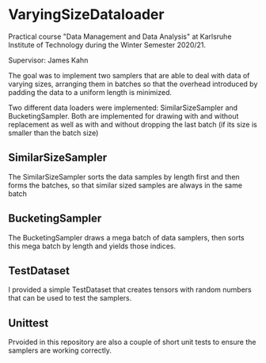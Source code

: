 # VaryingSizeDataloader

Practical course "Data Management and Data Analysis" at Karlsruhe Institute of Technology during the Winter Semester 2020/21.

Supervisor: James Kahn

The goal was to implement two samplers that are able to deal with data of varying sizes, arranging them in batches so that the overhead
introduced by padding the data to a uniform length is minimized.

Two different data loaders were implemented: SimilarSizeSampler and BucketingSampler. Both are implemented for drawing with and without replacement 
as well as with and without dropping the last batch (if its size is smaller than the batch size)

## SimilarSizeSampler
The SimilarSizeSampler sorts the data samples by length first and then forms the batches, so that similar sized samples are always in the same batch

## BucketingSampler
The BucketingSampler draws a mega batch of data samplers, then sorts this mega batch by length and yields those indices. 

## TestDataset
I provided a simple TestDataset that creates tensors with random numbers that can be used to test the samplers.

## Unittest
Prvoided in this repository are also a couple of short unit tests to ensure the samplers are working correctly.
